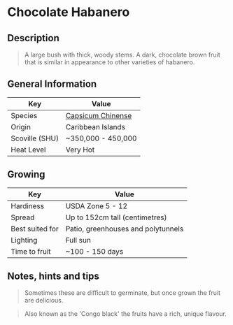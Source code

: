 # Chocolate Habanero

## Description

> A large bush with thick, woody stems. A dark, chocolate brown fruit that is similar in appearance to other varieties of habanero.

## General Information

Key | Value
--- | ---
Species | [Capsicum Chinense](.)
Origin | Caribbean Islands
Scoville (SHU) | ~350,000 - 450,000
Heat Level | Very Hot

## Growing

Key | Value
--- | -----
Hardiness | USDA Zone 5 - 12
Spread | Up to 152cm tall (centimetres)
Best suited for | Patio, greenhouses and polytunnels
Lighting | Full sun
Time to fruit | ~100 - 150 days

## Notes, hints and tips

> Sometimes these are difficult to germinate, but once grown the fruit are delicious.

> Also known as the 'Congo black' the fruits have a rich, unique flavour.
